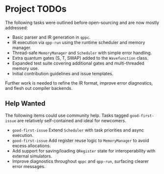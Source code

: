 # Project TODOs

The following tasks were outlined before open-sourcing and are now mostly addressed:

- Basic parser and IR generation in `qppc`.
- IR execution via `qpp-run` using the runtime scheduler and memory manager.
- Thread-safe `MemoryManager` and `Scheduler` with simple error handling.
- Extra quantum gates (S, T, SWAP) added to the `Wavefunction` class.
- Expanded test suite covering additional gates and multi-threaded memory use.
- Initial contribution guidelines and issue templates.

Further work is needed to refine the IR format, improve error diagnostics, and flesh out compiler backends.

## Help Wanted

The following items could use community help. Tasks tagged `good-first-issue`
are relatively self-contained and ideal for newcomers.

- `good-first-issue` Extend `Scheduler` with task priorities and async execution.
- `good-first-issue` Add register reuse logic to `MemoryManager` to avoid excess
  allocations.
- Add support for saving/loading `QRegister` state for interoperability with
  external simulators.
- Improve diagnostics throughout `qppc` and `qpp-run`, surfacing clearer error
  messages.
